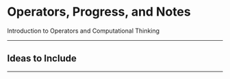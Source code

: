 # Operators, Progress, and Notes
Introduction to Operators and Computational Thinking

---

## Ideas to Include


---
